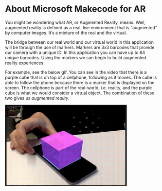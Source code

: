# About Microsoft Makecode for AR

You might be wondering what AR, or Augmented Reality, means. Well, augmented reality is defined as a real, live environment that is “augmented” by computer images. It’s a mixture of the real and the virtual.  

The bridge between our real world and our virtual world in this application will be through the use of markers. Markers are 3x3 barcodes that provide our camera with a unique ID. In this application you can have up to 64 unique barcodes.
Using the markers we can begin to build augmented reality experiences.

For example, see the below gif. You can see in the video that there is a purple cube that is on top of a cellphone, following as it moves. The cube is able to follow the phone because there is a marker that is displayed on the screen. The cellphone is part of the real-world, i.e. reality, and the purple cube is what we would consider a virtual object. The combination of these two gives us _augmented reality_.  

<img src="static/purple_cube.gif" width="400">  
